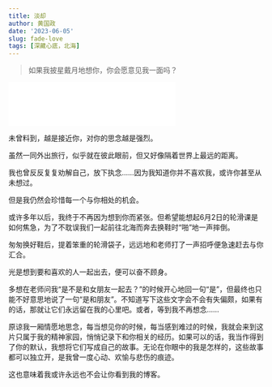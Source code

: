 ```yaml
---
title: 淡却
author: 黄国政
date: '2023-06-05'
slug: fade-love
tags: [深藏心底，北海]
---
```


> 如果我披星戴月地想你，你会愿意见我一面吗？

<iframe frameborder="no" border="0" marginwidth="0" marginheight="0" allow="autoplay" width=330 height=86 src="//music.163.com/outchain/player?type=2&id=1317457805&auto=1&height=66"></iframe>

<!--more-->

未曾料到，越是接近你，对你的思念越是强烈。

虽然一同外出旅行，似乎就在彼此眼前，但又好像隔着世界上最远的距离。

我也曾反反复复劝解自己，放下执念……因为我知道你并不喜欢我，或许你甚至从未想过。

但是我仍然会珍惜每一个与你相处的机会。

或许多年以后，我终于不再因为想到你而紧张。但希望能想起6月2日的轮滑课是如何焦急，为了不耽误我们一起前往北海而奔去换鞋时“啪”地一声摔倒。

匆匆换好鞋后，提着笨重的轮滑袋子，远远地和老师打了一声招呼便急速赶去与你汇合。

光是想到要和喜欢的人一起出去，便可以奋不顾身。

多想在老师问我“是不是和女朋友一起去？”的时候开心地回一句“是”，但最终也只能不好意思地说了一句“是和朋友”。不知道写下这些文字会不会有失偏颇，如果有的话，那就让它们永远留在我的心里吧。或者，等到我不再想念……

原谅我一厢情愿地思念，每当想见你的时候，每当感到难过的时候，我就会来到这片只属于我的精神家园，悄悄记录下和你相关的经历。如果可以的话，我当作得到了你的默认，我想将它们写成自己的故事。无论在你眼中的我是怎样的，这些故事都可以独立开，是我曾一度心动、欢愉与悲伤的痕迹。

这也意味着我或许永远也不会让你看到我的博客。

